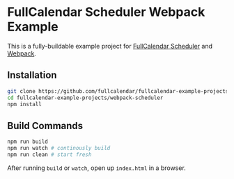 
# FullCalendar Scheduler Webpack Example

This is a fully-buildable example project for [FullCalendar Scheduler] and [Webpack].


## Installation

```bash
git clone https://github.com/fullcalendar/fullcalendar-example-projects.git
cd fullcalendar-example-projects/webpack-scheduler
npm install
```

## Build Commands

```bash
npm run build
npm run watch # continously build
npm run clean # start fresh
```

After running `build` or `watch`, open up `index.html` in a browser.


[FullCalendar Scheduler]: https://fullcalendar.io/purchase
[Webpack]: https://webpack.js.org/
